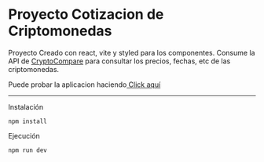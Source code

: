 # Proyecto Cotizacion de Criptomonedas

Proyecto Creado con react, vite y styled para los componentes. Consume la API de [CryptoCompare](http://https://min-api.cryptocompare.com/documentation?key=Price&cat=multipleSymbolsFullPriceEndpoint "CryptoCompare") para consultar los precios, fechas, etc de las criptomonedas.

Puede probar la aplicacion haciendo[ Click aquí](consulta-cripto.netlify.app " click aqui") 

------------

Instalación
```
npm install
```

Ejecución
```
npm run dev
```

